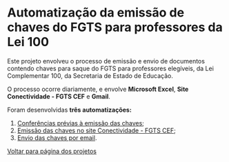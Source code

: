 # Automatização da emissão de chaves do FGTS para professores da Lei 100

Este projeto envolveu o processo de emissão e envio de documentos contendo chaves para saque do FGTS para professores elegíveis, da Lei Complementar 100, da Secretaria de Estado de Educação. 

O processo ocorre diariamente, e envolve **Microsoft Excel**, **Site Conectividade - FGTS CEF** e **Gmail**. 

Foram desenvolvidas **três automatizações:**

1. [Conferências prévias à emissão das chaves](conferencias.md); 
2. [Emissão das chaves no site Conectividade - FGTS CEF](chave_conectividade.md);
3. [Envio das chaves por email](chave_gmail.md).


[Voltar para página dos projetos](../..)
